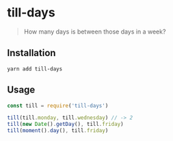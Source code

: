 # till-days

> How many days is between those days in a week?

## Installation

```console
yarn add till-days
```

## Usage

```js
const till = require('till-days')

till(till.monday, till.wednesday) // -> 2
till(new Date().getDay(), till.friday)
till(moment().day(), till.friday)
```
